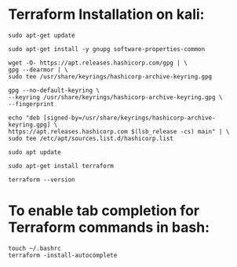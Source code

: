 # Terraform Installation on kali:
```
sudo apt-get update

sudo apt-get install -y gnupg software-properties-common

wget -O- https://apt.releases.hashicorp.com/gpg | \
gpg --dearmor | \
sudo tee /usr/share/keyrings/hashicorp-archive-keyring.gpg

gpg --no-default-keyring \
--keyring /usr/share/keyrings/hashicorp-archive-keyring.gpg \
--fingerprint

echo "deb [signed-by=/usr/share/keyrings/hashicorp-archive-keyring.gpg] \
https://apt.releases.hashicorp.com $(lsb_release -cs) main" | \
sudo tee /etc/apt/sources.list.d/hashicorp.list

sudo apt update

sudo apt-get install terraform

terraform --version
```

# To enable tab completion for Terraform commands in bash:
```
touch ~/.bashrc
terraform -install-autocomplete
```
